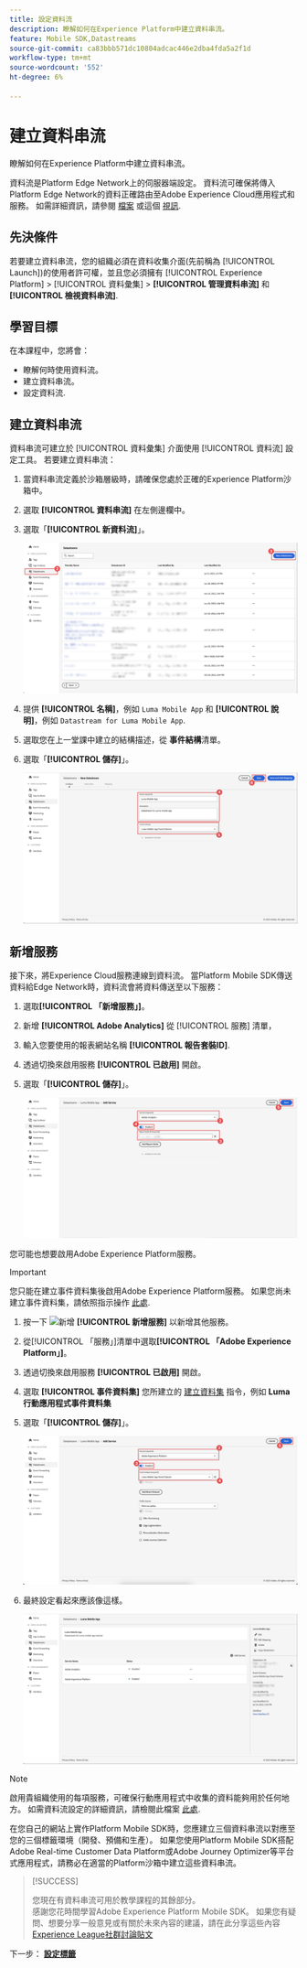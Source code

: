 ```yaml
---
title: 設定資料流
description: 瞭解如何在Experience Platform中建立資料串流。
feature: Mobile SDK,Datastreams
source-git-commit: ca83bbb571dc10804adcac446e2dba4fda5a2f1d
workflow-type: tm+mt
source-wordcount: '552'
ht-degree: 6%

---
```


# 建立資料串流

瞭解如何在Experience Platform中建立資料串流。

資料流是Platform Edge Network上的伺服器端設定。 資料流可確保將傳入Platform Edge Network的資料正確路由至Adobe Experience Cloud應用程式和服務。 如需詳細資訊，請參閱 [檔案](https://experienceleague.adobe.com/docs/experience-platform/edge/fundamentals/datastreams.html) 或這個 [視訊](https://experienceleague.adobe.com/docs/platform-learn/data-collection/edge-network/configure-datastreams.html).

## 先決條件

若要建立資料串流，您的組織必須在資料收集介面(先前稱為 [!UICONTROL Launch])的使用者許可權，並且您必須擁有 [!UICONTROL Experience Platform] > [!UICONTROL 資料彙集] > **[!UICONTROL 管理資料串流]** 和 **[!UICONTROL 檢視資料串流]**.

## 學習目標

在本課程中，您將會：

* 瞭解何時使用資料流。
* 建立資料串流。
* 設定資料流.

## 建立資料串流

資料串流可建立於 [!UICONTROL 資料彙集] 介面使用 [!UICONTROL 資料流] 設定工具。 若要建立資料串流：

1. 當資料串流定義於沙箱層級時，請確保您處於正確的Experience Platform沙箱中。
1. 選取 **[!UICONTROL 資料串流]** 在左側邊欄中。
1. 選取「**[!UICONTROL 新資料流]**」。

   ![資料串流首頁](assets/datastream-new.png)

1. 提供 **[!UICONTROL 名稱]**，例如 `Luma Mobile App` 和 **[!UICONTROL 說明]**，例如 `Datastream for Luma Mobile App`.
1. 選取您在上一堂課中建立的結構描述，從 **事件結構**&#x200B;清單。
1. 選取「**[!UICONTROL 儲存]**」。

   ![新資料串流](assets/datastream-name.png)


## 新增服務

接下來，將Experience Cloud服務連線到資料流。 當Platform Mobile SDK傳送資料給Edge Network時，資料流會將資料傳送至以下服務：

1. 選取&#x200B;**[!UICONTROL 「新增服務」]**。

1. 新增 **[!UICONTROL Adobe Analytics]** 從 [!UICONTROL 服務] 清單，

1. 輸入您要使用的報表網站名稱 **[!UICONTROL 報告套裝ID]**.

1. 透過切換來啟用服務 **[!UICONTROL 已啟用]** 開啟。

1. 選取「**[!UICONTROL 儲存]**」。

   ![將Adobe Analytics新增為資料流服務](assets/datastream-service-aa.png)

您可能也想要啟用Adobe Experience Platform服務。

>[!IMPORTANT]
>
>您只能在建立事件資料集後啟用Adobe Experience Platform服務。 如果您尚未建立事件資料集，請依照指示操作 [此處](platform.md).

1. 按一下 ![新增](https://spectrum.adobe.com/static/icons/workflow_18/Smock_AddCircle_18_N.svg) **[!UICONTROL 新增服務]** 以新增其他服務。

1. 從[!UICONTROL 「服務」]清單中選取&#x200B;**[!UICONTROL 「Adobe Experience Platform」]**。

1. 透過切換來啟用服務 **[!UICONTROL 已啟用]** 開啟。

1. 選取 **[!UICONTROL 事件資料集]** 您所建立的 [建立資料集](platform.md#create-a-dataset) 指令，例如 **Luma行動應用程式事件資料集**

1. 選取「**[!UICONTROL 儲存]**」。

   ![將Adobe Experience Platform新增為資料流服務](assets/datastream-service-aep.png)
1. 最終設定看起來應該像這樣。

   ![資料流設定](assets/datastream-settings.png)


>[!NOTE]
>
>啟用貴組織使用的每項服務，可確保行動應用程式中收集的資料能夠用於任何地方。 如需資料流設定的詳細資訊，請檢閱此檔案 [此處](https://experienceleague.adobe.com/docs/experience-platform/edge/fundamentals/datastreams.html#adobe-experience-platform-settings).

在您自己的網站上實作Platform Mobile SDK時，您應建立三個資料串流以對應至您的三個標籤環境（開發、預備和生產）。 如果您使用Platform Mobile SDK搭配Adobe Real-time Customer Data Platform或Adobe Journey Optimizer等平台式應用程式，請務必在適當的Platform沙箱中建立這些資料串流。

>[!SUCCESS]
>
>您現在有資料串流可用於教學課程的其餘部分。<br/>感謝您花時間學習Adobe Experience Platform Mobile SDK。 如果您有疑問、想要分享一般意見或有關於未來內容的建議，請在此分享這些內容 [Experience League社群討論貼文](https://experienceleaguecommunities.adobe.com/t5/adobe-experience-platform-launch/tutorial-discussion-implement-adobe-experience-cloud-in-mobile/td-p/443796)

下一步： **[設定標籤](configure-tags.md)**
